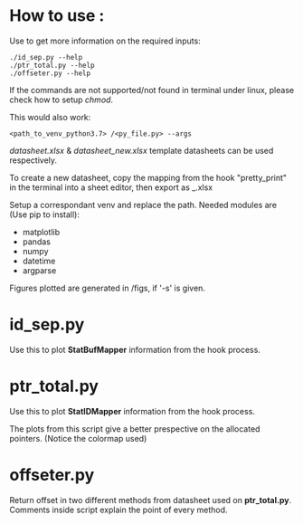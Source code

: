 # How to use : 
Use to get more information on the required inputs: 
```
./id_sep.py --help 
./ptr_total.py --help 
./offseter.py --help
```
If the commands are not supported/not found in terminal under linux, please check how to setup _chmod_.

This would also work:
```
<path_to_venv_python3.7> /<py_file.py> --args
```

_datasheet.xlsx_ & _datasheet_new.xlsx_ template datasheets can be used respectively.

To create a new datasheet, copy the mapping from the hook "pretty_print" in the terminal into a sheet editor, then export as _.xlsx

Setup a correspondant venv and replace the path. Needed modules are (Use pip to install):
- matplotlib
- pandas 
- numpy
- datetime
- argparse

Figures plotted are generated in /figs, if '-s' is given.

# id_sep.py 
Use this to plot **StatBufMapper** information from the hook process.

# ptr_total.py 
Use this to plot **StatIDMapper** information from the hook process.

The plots from this script give a better prespective on the allocated pointers. (Notice the colormap used)

# offseter.py
Return offset in two different methods from datasheet used on **ptr_total.py**. 
Comments inside script explain the point of every method.
